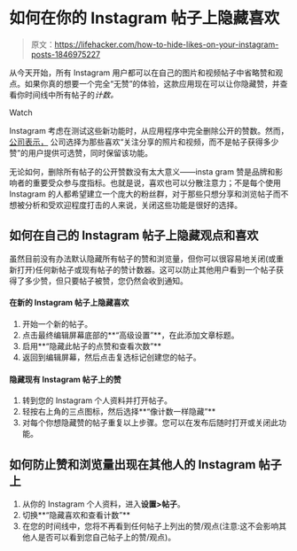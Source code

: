 # 如何在你的 Instagram 帖子上隐藏喜欢

> 原文：<https://lifehacker.com/how-to-hide-likes-on-your-instagram-posts-1846975227>

从今天开始，所有 Instagram 用户都可以在自己的图片和视频帖子中省略赞和观点。如果你真的想要一个完全“无赞”的体验，这款应用现在可以让你隐藏赞，并查看你时间线中所有帖子的*计数。* 

Watch

Instagram 考虑在测试这些新功能时，从应用程序中完全删除公开的赞数。然而， [公司表示，](https://about.instagram.com/blog/announcements/giving-people-more-control) 公司选择为那些喜欢“关注分享的照片和视频，而不是帖子获得多少赞”的用户提供可选赞，同时保留该功能。

无论如何，删除所有帖子的公开赞数没有太大意义——insta gram 赞是品牌和影响者的重要受众参与度指标。也就是说，喜欢也可以分散注意力；不是每个使用 Instagram 的人都希望建立一个庞大的粉丝群，对于那些只想分享和浏览帖子而不想被分析和受欢迎程度打击的人来说，关闭这些功能是很好的选择。

## 如何在自己的 Instagram 帖子上隐藏观点和喜欢

虽然目前没有办法默认隐藏所有帖子的赞和浏览量，但你可以很容易地关闭(或重新打开)任何新帖子或现有帖子的赞计数器。这可以防止其他用户看到一个帖子获得了多少赞，但只要帖子被赞，您仍然会收到通知。

#### **在新的 Instagram 帖子上隐藏喜欢**

1.  开始一个新的帖子。
2.  点击最终编辑屏幕底部的**“高级设置”**，在此添加文章标题。
3.  启用**“隐藏此帖子的点赞和查看次数”**
4.  返回到编辑屏幕，然后点击复选标记创建您的帖子。

#### **隐藏现有 Instagram 帖子上的赞**

1.  转到您的 Instagram 个人资料并打开帖子。
2.  轻按右上角的三点图标，然后选择**“像计数一样隐藏”**
3.  对每个你想隐藏赞的帖子重复以上步骤。您可以在发布后随时打开或关闭此功能。

## 如何防止赞和浏览量出现在其他人的 Instagram 帖子上

1.  从你的 Instagram 个人资料，进入**设置>帖子**。
2.  切换**“隐藏喜欢和查看计数”**
3.  在您的时间线中，您将不再看到任何帖子上列出的赞/观点(注意:这不会影响其他人是否可以看到您自己帖子上的赞/观点)。